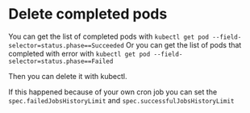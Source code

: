 # Delete completed pods

You can get the list of completed pods with `kubectl get pod --field-selector=status.phase==Succeeded`
Or you can get the list of pods that completed with error with `kubectl get pod --field-selector=status.phase==Failed`

Then you can delete it with kubectl.

If this happened because of your own cron job you can set the `spec.failedJobsHistoryLimit` and `spec.successfulJobsHistoryLimit`
